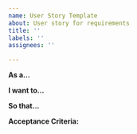 ```yaml
---
name: User Story Template
about: User story for requirements
title: ''
labels: ''
assignees: ''

---
```


**As a...**

**I want to...**

**So that...**


**Acceptance Criteria:**
